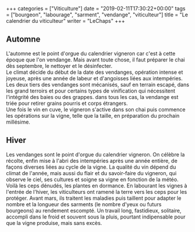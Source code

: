 +++
categories = ["Viticulture"]
date = "2019-02-11T17:30:22+00:00"
tags = ["bourgeon", "labourage", "sarment", "vendange", "viticulteur"] 
title = "Le calendrier du viticulteur"
writer = "LeChaps"
+++

## Automne

L'automne est le point d'orgue du calendrier vigneron car c'est à cette époque que l'on vendange. Mais avant toute chose, il faut préparer le chai dès septembre, le nettoyer et le désinfecter.  
Le climat décide du début de la date des vendanges, opération intense et joyeuse, après une année de labeur et d'angoisses liées aux intempéries.  
Les deux tiers des vendanges sont mécanisés, sauf en terrain escapé, dans les grand terroirs et pour certains types de vinification qui nécessitent l'intégrité des baies ou des grappes. dans tous les cas, la vendange est triée pour retirer grains pourris et corps étrangers.  
Une fois le vin en cuve, le vigneron s'active dans son chai puis commence les opérations sur la vigne, telle que la taille, en préparation du prochain millésime.

## Hiver

Les vendanges sont le point d'orgue du calendrier vigneron. On célèbre la récolte, enfin mise à l'abri des intempéries après une année entière, de façons diverses liées au cycle de la vigne. La qualité du vin dépend du climat de l'année, mais aussi du flair et du savoir-faire du vigneron, qui observe le ciel, ses cultures et soigne sa vigne en fonction de la météo.  
Voilà les ceps dénudés, les plantes en dormance. En labourant les vignes à l'entrée de l'hiver, les viticulteurs ont ramené la terre vers les ceps pour les protéger. Avant mars, ils traitent les maladies puis taillent pour adapter le nombre et la longueur des sarments (le nombre d'yeux ou futurs bourgeons) au rendement escompté. Un travail long, fastidieux, solitaire, accompli dans le froid et souvent sous la pluis, pourtant indipensable pour que la vigne produise, mais sans excès.
